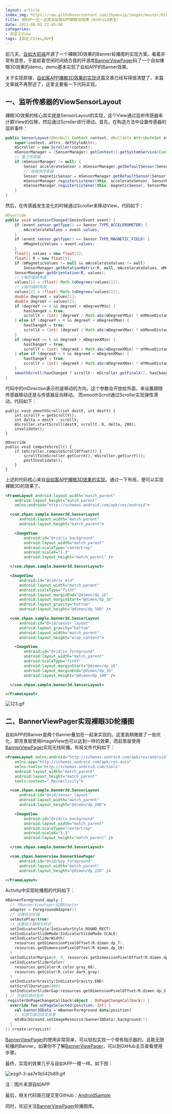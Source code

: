 ```yaml
---
layout: article
index_img: https://raw.githubusercontent.com/zhpanvip/images/master/blog/img/jvm_memory.png
title: 用BVP一比一还原自如客APP裸眼3D效果（Android原生）
date: 2021-08-02 22:45:08
categories:
- 自定义View
tags: [自定义View,BVP]
---
```



前几天，[自如大前端](https://juejin.cn/post/6989227733410644005)开源了一个裸眼3D效果的Banner轮播图的实现方案。看着非常有意思，于是趁着空闲时间结合我的开源库[BannerViewPager](https://github.com/zhpanvip/BannerViewPager)码了一个自如裸眼3D效果的demo。demo基本实现了自如APP的Banner效果。


关于实现原理，[自如客APP裸眼3D效果的实现](https://juejin.cn/post/6989227733410644005)这篇文章已经写得很清楚了，本篇文章就不再赘述了，这里主要看一下代码实现。

## 一、监听传感器的ViewSensorLayout

裸眼3D效果的核心其实就是SensorLayout的实现，这个View通过监听传感器来计算View的位移，然后通过Scroller进行滑动。首先，在构造方法中设置传感器的监听事件：

```java
public SensorLayout(@NonNull Context context, @Nullable AttributeSet attrs, int defStyleAttr) {
    super(context, attrs, defStyleAttr);
    mScroller = new Scroller(context);
    mSensorManager = (SensorManager) getContext().getSystemService(Context.SENSOR_SERVICE);
    // 重力传感器
    if (mSensorManager != null) {
        Sensor accelerateSensor = mSensorManager.getDefaultSensor(Sensor.TYPE_ACCELEROMETER);
        // 地磁场传感器
        Sensor magneticSensor = mSensorManager.getDefaultSensor(Sensor.TYPE_MAGNETIC_FIELD);
        mSensorManager.registerListener(this, accelerateSensor, SensorManager.SENSOR_DELAY_GAME);
        mSensorManager.registerListener(this, magneticSensor, SensorManager.SENSOR_DELAY_GAME);
    }
}
```

然后，在传感器发生变化的时候通过Scroller来移动View，代码如下：

```java
@Override
public void onSensorChanged(SensorEvent event) {
    if (event.sensor.getType() == Sensor.TYPE_ACCELEROMETER) {
        mAccelerateValues = event.values;
    }
    if (event.sensor.getType() == Sensor.TYPE_MAGNETIC_FIELD) {
        mMagneticValues = event.values;
    }
    float[] values = new float[3];
    float[] R = new float[9];
    if (mMagneticValues != null && mAccelerateValues != null)
        SensorManager.getRotationMatrix(R, null, mAccelerateValues, mMagneticValues);
    SensorManager.getOrientation(R, values);
    // x轴的偏转角度
    values[1] = (float) Math.toDegrees(values[1]);
    // y轴的偏转角度
    values[2] = (float) Math.toDegrees(values[2]);
    double degreeX = values[1];
    double degreeY = values[2];
    if (degreeY <= 0 && degreeY > mDegreeYMin) {
        hasChangeX = true;
        scrollX = (int) (degreeY / Math.abs(mDegreeYMin) * mXMoveDistance * mDirection);
    } else if (degreeY > 0 && degreeY < mDegreeYMax) {
        hasChangeX = true;
        scrollX = (int) (degreeY / Math.abs(mDegreeYMax) * mXMoveDistance * mDirection);
    }
    if (degreeX <= 0 && degreeX > mDegreeXMin) {
        hasChangeY = true;
        scrollY = (int) (degreeX / Math.abs(mDegreeXMin) * mYMoveDistance * mDirection);
    } else if (degreeX > 0 && degreeX < mDegreeXMax) {
        hasChangeY = true;
        scrollY = (int) (degreeX / Math.abs(mDegreeXMax) * mYMoveDistance * mDirection);
    }
    smoothScroll(hasChangeX ? scrollX : mScroller.getFinalX(), hasChangeY ? scrollY : mScroller.getFinalY());
}
```
代码中的mDirection表示的是移动的方向，这个参数会开放给外面，来设置跟随传感器移动还是与传感器反向移动。
而smoothScroll通过Scroller实现弹性滑动，代码如下：

```
public void smoothScroll(int destX, int destY) {
    int scrollY = getScrollY();
    int delta = destY - scrollY;
    mScroller.startScroll(destX, scrollY, 0, delta, 200);
    invalidate();
}

@Override
public void computeScroll() {
    if (mScroller.computeScrollOffset()) {
        scrollTo(mScroller.getCurrX(), mScroller.getCurrY());
        postInvalidate();
    }
}
```
上述的代码核心来自[自如客APP裸眼3D效果的实现](https://juejin.cn/post/6989227733410644005)。通过一下布局，便可以实现裸眼3D的效果了。

```xml
<FrameLayout android:layout_width="match_parent"
    android:layout_height="match_parent"
    xmlns:android="http://schemas.android.com/apk/res/android">

  <com.zhpan.sample.banner3d.SensorLayout
      android:layout_width="match_parent"
      android:layout_height="match_parent">

    <ImageView
        android:id="@+id/iv_background"
        android:layout_width="match_parent"
        android:scaleType="centerCrop"
        android:scaleX="1.3"
        android:layout_height="match_parent" />

  </com.zhpan.sample.banner3d.SensorLayout>

  <ImageView
      android:id="@+id/iv_mid"
      android:layout_width="match_parent"
      android:scaleType="fitXY"
      android:layout_marginEnd="@dimen/dp_16"
      android:layout_marginStart="@dimen/dp_16"
      android:layout_gravity="bottom"
      android:layout_height="@dimen/dp_100" />

  <com.zhpan.sample.banner3d.SensorLayout
      android:id="@+id/sensor_layout"
      android:layout_gravity="bottom"
      android:layout_width="match_parent"
      android:layout_height="wrap_content">

    <ImageView
        android:id="@+id/iv_foreground"
        android:layout_width="match_parent"
        android:scaleType="fitXY"
        android:layout_marginStart="@dimen/dp_16"
        android:layout_marginEnd="@dimen/dp_16"
        android:layout_height="@dimen/dp_100" />

  </com.zhpan.sample.banner3d.SensorLayout>

</FrameLayout>
```

![123.gif](https://p3-juejin.byteimg.com/tos-cn-i-k3u1fbpfcp/4fd6f3ea8b644f5c9cb64d3622926cb3~tplv-k3u1fbpfcp-watermark.image)

## 二、BannerViewPager实现裸眼3D轮播图

自如APP的Banner是两个Banner叠加在一起来实现的。这里我稍微做了一些优化，即背景层使用ImageView也可以达到一样的效果，而前景层使用[BannerViewPager](https://github.com/zhpanvip/BannerViewPager)实现无线轮播。布局文件代码如下：

```xml
<FrameLayout xmlns:android="http://schemas.android.com/apk/res/android"
    xmlns:app="http://schemas.android.com/apk/res-auto"
    xmlns:tools="http://schemas.android.com/tools"
    android:layout_width="match_parent"
    android:layout_height="match_parent"
    tools:context=".MainActivity">

  <com.zhpan.sample.banner3d.SensorLayout
      android:id="@+id/sensor_layout"
      android:layout_width="match_parent"
      android:layout_height="@dimen/dp_200">

    <ImageView
        android:id="@+id/iv_background"
        android:layout_width="match_parent"
        android:scaleType="centerCrop"
        android:scaleX="1.3"
        android:layout_height="match_parent" />

  </com.zhpan.sample.banner3d.SensorLayout>

  <com.zhpan.bannerview.BannerViewPager
      android:id="@+id/bvp_foreground"
      android:layout_width="match_parent"
      android:layout_height="@dimen/dp_220" />

</FrameLayout>
```
Activity中实现轮播图的代码如下：

```kotlin
mBannerForeground.apply {
  // 为BannerViewPager设置Adapter
  adapter = ForegroundAdapter()
  // 设置自动轮播
  setAutoPlay(true)
  // 设置指示器相关样式
  setIndicatorStyle(IndicatorStyle.ROUND_RECT)
  setIndicatorSlideMode(IndicatorSlideMode.SCALE)
  setIndicatorSliderWidth(
    resources.getDimensionPixelOffset(R.dimen.dp_7),
    resources.getDimensionPixelOffset(R.dimen.dp_10)
  )
  setIndicatorMargin(0, 0, resources.getDimensionPixelOffset(R.dimen.dp_16), 0)
  setIndicatorSliderColor(
    resources.getColor(R.color.gray_88),
    resources.getColor(R.color.dark_gray)
  )
  setIndicatorGravity(IndicatorGravity.END)
  setScrollDuration(800)
  setIndicatorSliderGap(resources.getDimensionPixelOffset(R.dimen.dp_3))
} // 页面切换的监听
.registerOnPageChangeCallback(object : OnPageChangeCallback() {
  override fun onPageSelected(position: Int) {
    val banner3DData = mBannerForeground.data[position]
    // 切换页面后改变背景
    mIvBackGround.setImageResource(banner3DData?.background!!)
  }
}).create(arrayList)
```
[BannerViewPager](https://github.com/zhpanvip/BannerViewPager)的使用非常简单，可以轻松实现一个带有指示器的，且能无限轮播的Banner。如果你不了解[BannerViewPager](https://github.com/zhpanvip/BannerViewPager)，可以到GitHub主页查看使用步骤。

最终，实现的效果几乎与自如APP一模一样。如下图：


![ezgif-3-aa7e1b542b89.gif](https://p1-juejin.byteimg.com/tos-cn-i-k3u1fbpfcp/36876a30beb74e899c6a6b6583fea81a~tplv-k3u1fbpfcp-watermark.image)

注：图片来源自如APP


最后，相关代码我已提交至GitHub：[AndroidSample](https://github.com/zhpanvip/AndroidSample/tree/master/app/src/main/java/com/zhpan/sample/banner3d)

同时，欢迎关注[BannerViewPager](https://github.com/zhpanvip/BannerViewPager)轮播图库。


